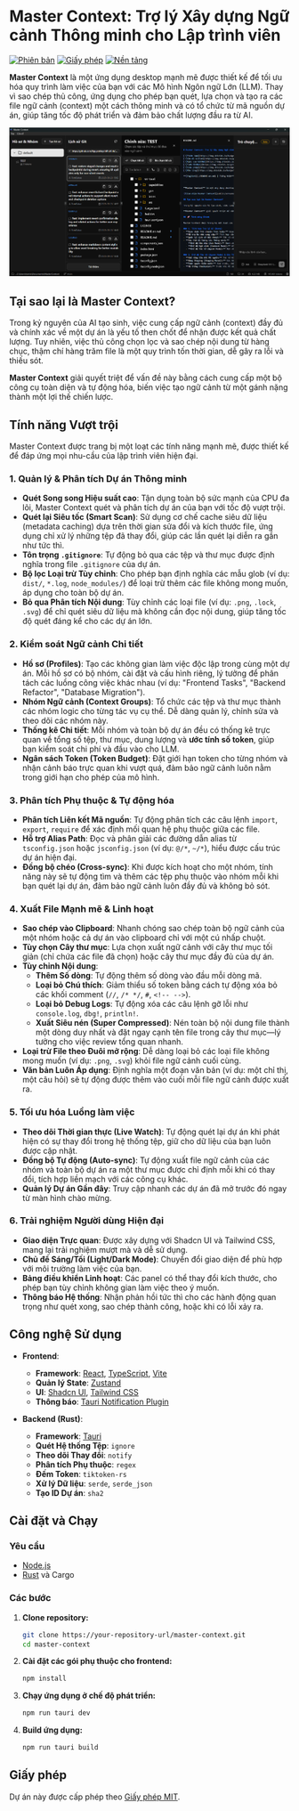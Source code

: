 # Master Context: Trợ lý Xây dựng Ngữ cảnh Thông minh cho Lập trình viên

[![Phiên bản](https://img.shields.io/badge/version-0.1.3-blue.svg)](package.json)
[![Giấy phép](https://img.shields.io/badge/license-MIT-green.svg)](LICENSE)
[![Nền tảng](https://img.shields.io/badge/platform-Windows%20%7C%20macOS%20%7C%20Linux-lightgrey.svg)](https://tauri.app)

**Master Context** là một ứng dụng desktop mạnh mẽ được thiết kế để tối ưu hóa quy trình làm việc của bạn với các Mô hình Ngôn ngữ Lớn (LLM). Thay vì sao chép thủ công, ứng dụng cho phép bạn quét, lựa chọn và tạo ra các file ngữ cảnh (context) một cách thông minh và có tổ chức từ mã nguồn dự án, giúp tăng tốc độ phát triển và đảm bảo chất lượng đầu ra từ AI.

![Giao diện Master Context](public/screenshot.png) <!-- Nên thay thế bằng ảnh chụp màn hình thực tế của ứng dụng -->

## Tại sao lại là Master Context?

Trong kỷ nguyên của AI tạo sinh, việc cung cấp ngữ cảnh (context) đầy đủ và chính xác về một dự án là yếu tố then chốt để nhận được kết quả chất lượng. Tuy nhiên, việc thủ công chọn lọc và sao chép nội dung từ hàng chục, thậm chí hàng trăm file là một quy trình tốn thời gian, dễ gây ra lỗi và thiếu sót.

**Master Context** giải quyết triệt để vấn đề này bằng cách cung cấp một bộ công cụ toàn diện và tự động hóa, biến việc tạo ngữ cảnh từ một gánh nặng thành một lợi thế chiến lược.

## Tính năng Vượt trội

Master Context được trang bị một loạt các tính năng mạnh mẽ, được thiết kế để đáp ứng mọi nhu-cầu của lập trình viên hiện đại.

### 1. Quản lý & Phân tích Dự án Thông minh

- **Quét Song song Hiệu suất cao**: Tận dụng toàn bộ sức mạnh của CPU đa lõi, Master Context quét và phân tích dự án của bạn với tốc độ vượt trội.
- **Quét lại Siêu tốc (Smart Scan)**: Sử dụng cơ chế cache siêu dữ liệu (metadata caching) dựa trên thời gian sửa đổi và kích thước file, ứng dụng chỉ xử lý những tệp đã thay đổi, giúp các lần quét lại diễn ra gần như tức thì.
- **Tôn trọng `.gitignore`**: Tự động bỏ qua các tệp và thư mục được định nghĩa trong file `.gitignore` của dự án.
- **Bộ lọc Loại trừ Tùy chỉnh**: Cho phép bạn định nghĩa các mẫu glob (ví dụ: `dist/`, `*.log`, `node_modules/`) để loại trừ thêm các file không mong muốn, áp dụng cho toàn bộ dự án.
- **Bỏ qua Phân tích Nội dung**: Tùy chỉnh các loại file (ví dụ: `.png`, `.lock`, `.svg`) để chỉ quét siêu dữ liệu mà không cần đọc nội dung, giúp tăng tốc độ quét đáng kể cho các dự án lớn.

### 2. Kiểm soát Ngữ cảnh Chi tiết

- **Hồ sơ (Profiles)**: Tạo các không gian làm việc độc lập trong cùng một dự án. Mỗi hồ sơ có bộ nhóm, cài đặt và cấu hình riêng, lý tưởng để phân tách các luồng công việc khác nhau (ví dụ: "Frontend Tasks", "Backend Refactor", "Database Migration").
- **Nhóm Ngữ cảnh (Context Groups)**: Tổ chức các tệp và thư mục thành các nhóm logic cho từng tác vụ cụ thể. Dễ dàng quản lý, chỉnh sửa và theo dõi các nhóm này.
- **Thống kê Chi tiết**: Mỗi nhóm và toàn bộ dự án đều có thống kê trực quan về tổng số tệp, thư mục, dung lượng và **ước tính số token**, giúp bạn kiểm soát chi phí và đầu vào cho LLM.
- **Ngân sách Token (Token Budget)**: Đặt giới hạn token cho từng nhóm và nhận cảnh báo trực quan khi vượt quá, đảm bảo ngữ cảnh luôn nằm trong giới hạn cho phép của mô hình.

### 3. Phân tích Phụ thuộc & Tự động hóa

- **Phân tích Liên kết Mã nguồn**: Tự động phân tích các câu lệnh `import`, `export`, `require` để xác định mối quan hệ phụ thuộc giữa các file.
- **Hỗ trợ Alias Path**: Đọc và phân giải các đường dẫn alias từ `tsconfig.json` hoặc `jsconfig.json` (ví dụ: `@/*`, `~/*`), hiểu được cấu trúc dự án hiện đại.
- **Đồng bộ chéo (Cross-sync)**: Khi được kích hoạt cho một nhóm, tính năng này sẽ tự động tìm và thêm các tệp phụ thuộc vào nhóm mỗi khi bạn quét lại dự án, đảm bảo ngữ cảnh luôn đầy đủ và không bỏ sót.

### 4. Xuất File Mạnh mẽ & Linh hoạt

- **Sao chép vào Clipboard**: Nhanh chóng sao chép toàn bộ ngữ cảnh của một nhóm hoặc cả dự án vào clipboard chỉ với một cú nhấp chuột.
- **Tùy chọn Cây thư mục**: Lựa chọn xuất ngữ cảnh với cây thư mục tối giản (chỉ chứa các file đã chọn) hoặc cây thư mục đầy đủ của dự án.
- **Tùy chỉnh Nội dung**:
  - **Thêm Số dòng**: Tự động thêm số dòng vào đầu mỗi dòng mã.
  - **Loại bỏ Chú thích**: Giảm thiểu số token bằng cách tự động xóa bỏ các khối comment (`//`, `/* */`, `#`, `<!-- -->`).
  - **Loại bỏ Debug Logs**: Tự động xóa các câu lệnh gỡ lỗi như `console.log`, `dbg!`, `println!`.
  - **Xuất Siêu nén (Super Compressed)**: Nén toàn bộ nội dung file thành một dòng duy nhất và đặt ngay cạnh tên file trong cây thư mục—lý tưởng cho việc review tổng quan nhanh.
- **Loại trừ File theo Đuôi mở rộng**: Dễ dàng loại bỏ các loại file không mong muốn (ví dụ: `.png`, `.svg`) khỏi file ngữ cảnh cuối cùng.
- **Văn bản Luôn Áp dụng**: Định nghĩa một đoạn văn bản (ví dụ: một chỉ thị, một câu hỏi) sẽ tự động được thêm vào cuối mỗi file ngữ cảnh được xuất ra.

### 5. Tối ưu hóa Luồng làm việc

- **Theo dõi Thời gian thực (Live Watch)**: Tự động quét lại dự án khi phát hiện có sự thay đổi trong hệ thống tệp, giữ cho dữ liệu của bạn luôn được cập nhật.
- **Đồng bộ Tự động (Auto-sync)**: Tự động xuất file ngữ cảnh của các nhóm và toàn bộ dự án ra một thư mục được chỉ định mỗi khi có thay đổi, tích hợp liền mạch với các công cụ khác.
- **Quản lý Dự án Gần đây**: Truy cập nhanh các dự án đã mở trước đó ngay từ màn hình chào mừng.

### 6. Trải nghiệm Người dùng Hiện đại

- **Giao diện Trực quan**: Được xây dựng với Shadcn UI và Tailwind CSS, mang lại trải nghiệm mượt mà và dễ sử dụng.
- **Chủ đề Sáng/Tối (Light/Dark Mode)**: Chuyển đổi giao diện để phù hợp với môi trường làm việc của bạn.
- **Bảng điều khiển Linh hoạt**: Các panel có thể thay đổi kích thước, cho phép bạn tùy chỉnh không gian làm việc theo ý muốn.
- **Thông báo Hệ thống**: Nhận phản hồi tức thì cho các hành động quan trọng như quét xong, sao chép thành công, hoặc khi có lỗi xảy ra.

## Công nghệ Sử dụng

- **Frontend**:

  - **Framework**: [React](https://reactjs.org/), [TypeScript](https://www.typescriptlang.org/), [Vite](https://vitejs.dev/)
  - **Quản lý State**: [Zustand](https://github.com/pmndrs/zustand)
  - **UI**: [Shadcn UI](https://ui.shadcn.com/), [Tailwind CSS](https://tailwindcss.com/)
  - **Thông báo**: [Tauri Notification Plugin](https://tauri.app/v1/api/js/plugins/notification/)

- **Backend (Rust)**:
  - **Framework**: [Tauri](https://tauri.app/)
  - **Quét Hệ thống Tệp**: `ignore`
  - **Theo dõi Thay đổi**: `notify`
  - **Phân tích Phụ thuộc**: `regex`
  - **Đếm Token**: `tiktoken-rs`
  - **Xử lý Dữ liệu**: `serde`, `serde_json`
  - **Tạo ID Dự án**: `sha2`

## Cài đặt và Chạy

### Yêu cầu

- [Node.js](https://nodejs.org/)
- [Rust](https://www.rust-lang.org/tools/install) và Cargo

### Các bước

1.  **Clone repository:**

    ```bash
    git clone https://your-repository-url/master-context.git
    cd master-context
    ```

2.  **Cài đặt các gói phụ thuộc cho frontend:**

    ```bash
    npm install
    ```

3.  **Chạy ứng dụng ở chế độ phát triển:**

    ```bash
    npm run tauri dev
    ```

4.  **Build ứng dụng:**
    ```bash
    npm run tauri build
    ```

## Giấy phép

Dự án này được cấp phép theo [Giấy phép MIT](LICENSE).
